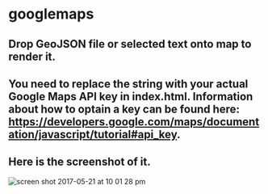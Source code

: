 # googlemaps
## Drop GeoJSON file or selected text onto map to render it.
## You need to replace the string <insert API key here> with your actual Google Maps API key in index.html. Information about how to optain a key can be found here: https://developers.google.com/maps/documentation/javascript/tutorial#api_key.
## Here is the screenshot of it.                               
![screen shot 2017-05-21 at 10 01 28 pm](https://cloud.githubusercontent.com/assets/12031152/26285649/68381c8c-3e71-11e7-896a-bff153ab7a94.png)
